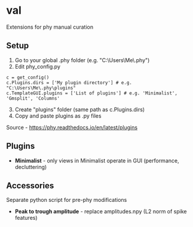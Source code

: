 # val
Extensions for phy manual curation

## Setup
1. Go to your global .phy folder (e.g. "C:\\Users\\Me\\.phy")
2. Edit phy_config.py
```
c = get_config()
c.Plugins.dirs = ['My plugin directory'] # e.g. "C:\Users\Me\.phy\plugins"
c.TemplateGUI.plugins = ['List of plugins'] # e.g. 'Minimalist', 'Gmsplit', 'Columns'
```
3. Create "plugins" folder (same path as c.Plugins.dirs)
4. Copy and paste plugins as .py files

Source - https://phy.readthedocs.io/en/latest/plugins

## Plugins
* **Minimalist** - only views in Minimalist operate in GUI (performance, decluttering)

## Accessories
Separate python script for pre-phy modifications
* **Peak to trough amplitude** - replace amplitudes.npy (L2 norm of spike features)

